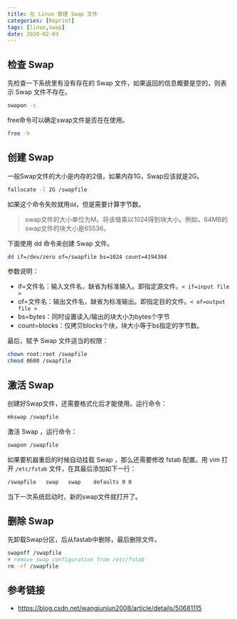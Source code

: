 ```yaml
---
title: 在 Linux 管理 Swap 文件
categories: [Reprint]
tags: [linux,swap]
date: 2020-02-03
---
```

## 检查 Swap

先检查一下系统里有没有存在的 Swap 文件，如果返回的信息概要是空的，则表示 Swap 文件不存在。

```bash
swapon -s
```

free命令可以确定swap文件是否在在使用。

```bash
free -h
```

## 创建 Swap

一般Swap文件的大小是内存的2倍，如果内存1G，Swap应该就是2G。

```bash
fallocate -l 2G /swapfile
```

如果这个命令失败就用`dd`，但是需要计算字节数。  

> swap文件的大小单位为M。将该值乘以1024得到块大小。例如，64MB的swap文件的块大小是65536。

下面使用 dd 命令来创建 Swap 文件。

```bash
dd if=/dev/zero of=/swapfile bs=1024 count=4194304
```

参数说明：

- if=文件名：输入文件名，缺省为标准输入。即指定源文件。`< if=input file >`
- of=文件名：输出文件名，缺省为标准输出。即指定目的文件。`< of=output file >`
- bs=bytes：同时设置读入/输出的块大小为bytes个字节
- count=blocks：仅拷贝blocks个块，块大小等于bs指定的字节数。

最后，赋予 Swap 文件适当的权限：

```bash
chown root:root /swapfile 
chmod 0600 /swapfile
```

## 激活 Swap

创建好Swap文件，还需要格式化后才能使用。运行命令：

```bash
mkswap /swapfile
```

激活 Swap ，运行命令：

```bash
swapon /swapfile
```

如果要机器重启的时候自动挂载 Swap ，那么还需要修改 fstab 配置。用 vim 打开 `/etc/fstab` 文件，在其最后添加如下一行：

```bash
/swapfile   swap   swap    defaults 0 0
```

当下一次系统启动时，新的swap文件就打开了。

## 删除 Swap

先卸载Swap分区，后从fastab中删除，最后删除文件。
```bash
swapoff /swapfile
# remove swap configuration from /etc/fstab
rm -rf /swapfile
```

## 参考链接

- https://blog.csdn.net/wangjunjun2008/article/details/50681115


